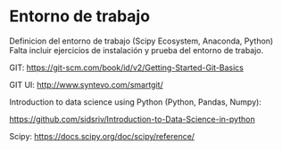 # Entorno de trabajo
Definicion del entorno de trabajo (Scipy Ecosystem, Anaconda, Python)  
Falta incluir ejercicios de instalación y prueba del entorno de trabajo.

GIT:
https://git-scm.com/book/id/v2/Getting-Started-Git-Basics

GIT UI:
http://www.syntevo.com/smartgit/

Introduction to data science using Python (Python, Pandas, Numpy):

https://github.com/sidsriv/Introduction-to-Data-Science-in-python

Scipy:
https://docs.scipy.org/doc/scipy/reference/
